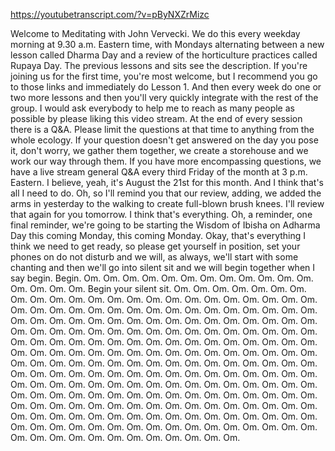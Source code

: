 https://youtubetranscript.com/?v=pByNXZrMizc

 Welcome to Meditating with John Vervecki. We do this every weekday morning at 9.30 a.m. Eastern time, with Mondays alternating between a new lesson called Dharma Day and a review of the horticulture practices called Rupaya Day. The previous lessons and sits see the description. If you're joining us for the first time, you're most welcome, but I recommend you go to those links and immediately do Lesson 1. And then every week do one or two more lessons and then you'll very quickly integrate with the rest of the group. I would ask everybody to help me to reach as many people as possible by please liking this video stream. At the end of every session there is a Q&A. Please limit the questions at that time to anything from the whole ecology. If your question doesn't get answered on the day you pose it, don't worry, we gather them together, we create a storehouse and we work our way through them. If you have more encompassing questions, we have a live stream general Q&A every third Friday of the month at 3 p.m. Eastern. I believe, yeah, it's August the 21st for this month. And I think that's all I need to do. Oh, so I'll remind you that our review, adding, we added the arms in yesterday to the walking to create full-blown brush knees. I'll review that again for you tomorrow. I think that's everything. Oh, a reminder, one final reminder, we're going to be starting the Wisdom of Ibisha on Adharma Day this coming Monday, this coming Monday. Okay, that's everything I think we need to get ready, so please get yourself in position, set your phones on do not disturb and we will, as always, we'll start with some chanting and then we'll go into silent sit and we will begin together when I say begin. Begin. Om. Om. Om. Om. Om. Om. Om. Om. Om. Om. Om. Om. Om. Om. Om. Om. Begin your silent sit. Om. Om. Om. Om. Om. Om. Om. Om. Om. Om. Om. Om. Om. Om. Om. Om. Om. Om. Om. Om. Om. Om. Om. Om. Om. Om. Om. Om. Om. Om. Om. Om. Om. Om. Om. Om. Om. Om. Om. Om. Om. Om. Om. Om. Om. Om. Om. Om. Om. Om. Om. Om. Om. Om. Om. Om. Om. Om. Om. Om. Om. Om. Om. Om. Om. Om. Om. Om. Om. Om. Om. Om. Om. Om. Om. Om. Om. Om. Om. Om. Om. Om. Om. Om. Om. Om. Om. Om. Om. Om. Om. Om. Om. Om. Om. Om. Om. Om. Om. Om. Om. Om. Om. Om. Om. Om. Om. Om. Om. Om. Om. Om. Om. Om. Om. Om. Om. Om. Om. Om. Om. Om. Om. Om. Om. Om. Om. Om. Om. Om. Om. Om. Om. Om. Om. Om. Om. Om. Om. Om. Om. Om. Om. Om. Om. Om. Om. Om. Om. Om. Om. Om. Om. Om. Om. Om. Om. Om. Om. Om. Om. Om. Om. Om. Om. Om. Om. Om. Om. Om. Om. Om. Om. Om. Om. Om. Om. Om. Om. Om. Om. Om. Om. Om. Om. Om. Om. Om. Om. Om. Om. Om. Om. Om. Om. Om. Om. Om. Om. Om. Om. Om. Om. Om. Om. Om. Om. Om. Om. Om. Om. Om. Om. Om. Om. Om. Om. Om. Om. Om. Om. Om. Om. Om. Om. Om. Om.